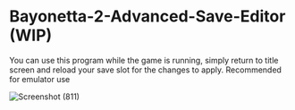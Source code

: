 # Bayonetta-2-Advanced-Save-Editor (WIP)
You can use this program while the game is running, simply return to title screen and reload your save slot for the changes to apply. Recommended for emulator use

![Screenshot (811)](https://github.com/Lakifume/Bayonetta-2-Advanced-Save-Editor/assets/56451477/15c4c9ff-ae9b-4a03-8dc7-d202dc2dfbbc)
